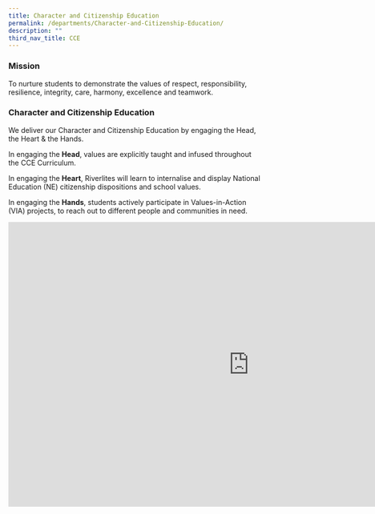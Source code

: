 ```yaml
---
title: Character and Citizenship Education
permalink: /departments/Character-and-Citizenship-Education/
description: ""
third_nav_title: CCE
---
```

### **Mission**


To nurture students to demonstrate the values of respect, responsibility, resilience, integrity, care, harmony, excellence and teamwork.

### **Character and Citizenship Education**


We deliver our Character and Citizenship Education by engaging the Head, the Heart &amp; the Hands.

  

In engaging the&nbsp;**Head**, values are explicitly taught and infused throughout the CCE Curriculum.

  

In engaging the&nbsp;**Heart**, Riverlites will learn to internalise and display National Education (NE) citizenship dispositions and school values.

  

In engaging the&nbsp;**Hands**, students actively participate in Values-in-Action (VIA) projects, to reach out to different people and communities in need.

<iframe allowfullscreen="true" height="569" width="960" frameborder="0" src="https://docs.google.com/presentation/d/e/2PACX-1vTgB-ivJVSBC1L6E0pRqHjLgTuJKEzxJEA419IoQTQyEU0zEJSStUSsUy4bbeceSy6WBFqP2sh3QATH/embed?start=false&amp;loop=false&amp;delayms=3000"></iframe>